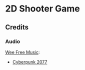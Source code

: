 # 2D Shooter Game

## Credits

### Audio

[Wee Free Music][wee-free-music]:

+ [Cyberpunk 2077](https://youtu.be/zvc3cC99RlU)

[wee-free-music]: https://www.youtube.com/channel/UCfzEqnm747wolxAAcr5mfkg
